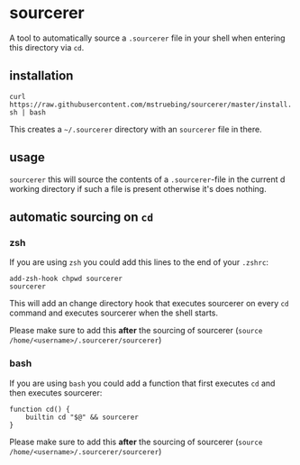 # sourcerer

A tool to automatically source a `.sourcerer` file in your shell when entering
this directory via `cd`.

## installation

`curl https://raw.githubusercontent.com/mstruebing/sourcerer/master/install.sh | bash`

This creates a `~/.sourcerer` directory with an `sourcerer` file in there.

## usage

`sourcerer` this will source the contents of a `.sourcerer`-file in the current d
working directory if such a file is present otherwise it's does nothing.

## automatic sourcing on `cd`

### zsh

If you are using `zsh` you could add this lines to the end of your `.zshrc`:

```
add-zsh-hook chpwd sourcerer
sourcerer
```

This will add an change directory hook that executes sourcerer on every `cd`
command and executes sourcerer when the shell starts.

Please make sure to add this __after__ the sourcing of 
sourcerer (`source /home/<username>/.sourcerer/sourcerer`)

### bash

If you are using `bash` you could add a function that first executes `cd`
and then executes sourcerer:

```
function cd() {
    builtin cd "$@" && sourcerer
}
```

Please make sure to add this __after__ the sourcing of 
sourcerer (`source /home/<username>/.sourcerer/sourcerer`)
